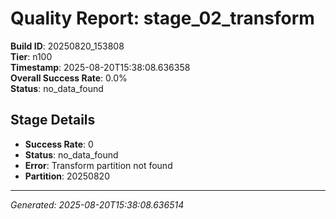 # Quality Report: stage_02_transform

**Build ID**: 20250820_153808  
**Tier**: n100  
**Timestamp**: 2025-08-20T15:38:08.636358  
**Overall Success Rate**: 0.0%  
**Status**: no_data_found

## Stage Details

- **Success Rate**: 0
- **Status**: no_data_found
- **Error**: Transform partition not found
- **Partition**: 20250820

---
*Generated: 2025-08-20T15:38:08.636514*

